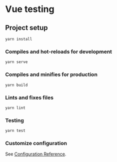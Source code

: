 # Vue testing

## Project setup
```
yarn install
```

### Compiles and hot-reloads for development
```
yarn serve
```

### Compiles and minifies for production
```
yarn build
```

### Lints and fixes files
```
yarn lint
```

### Testing
```
yarn test
```

### Customize configuration
See [Configuration Reference](https://cli.vuejs.org/config/).

